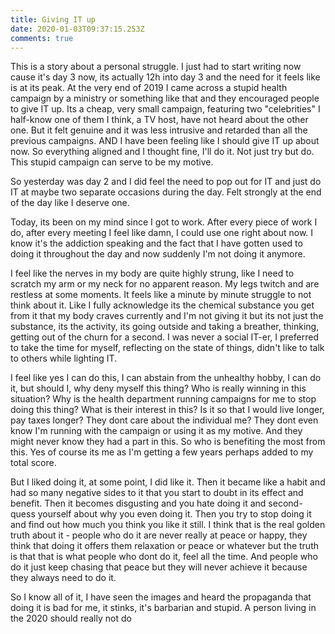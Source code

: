 ```yaml
---
title: Giving IT up
date: 2020-01-03T09:37:15.253Z
comments: true
---
```

This is a story about a personal struggle. I just had to start writing now cause it's day 3 now, its actually 12h into day 3 and the need for it feels like is at its peak. At the very end of 2019 I came across a stupid health campaign by a ministry or something like that and they encouraged people to give IT up. Its a cheap, very small campaign, featuring two "celebrities" I half-know one of them I think, a TV host, have not heard about the other one. But it felt genuine and it was less intrusive and retarded than all the previous campaigns. AND I have been feeling like I should give IT up about now. So everything aligned and I thought fine, I'll do it. Not just try but do. This stupid campaign can serve to be my motive.

So yesterday was day 2 and I did feel the need to pop out for IT and just do IT at maybe two separate occasions during the day. Felt strongly at the end of the day like I deserve one.

Today, its been on my mind since I got to work. After every piece of work I do, after every meeting I feel like damn, I could use one right about now. I know it's the addiction speaking and the fact that I have gotten used to doing it throughout the day and now suddenly I'm not doing it anymore.

I feel like the nerves in my body are quite highly strung, like I need to scratch my arm or my neck for no apparent reason. My legs twitch and are restless at some moments. It feels like a minute by minute struggle to not think about it. Like I fully acknowledge its the chemical substance you get from it that my body craves currently and I'm not giving it but its not just the substance, its the activity, its going outside and taking a breather, thinking, getting out of the churn for a second. I was never a social IT-er, I preferred to take the time for myself, reflecting on the state of things, didn't like to talk to others while lighting IT.

I feel like yes I can do this, I can abstain from the unhealthy hobby, I can do it, but should I, why deny myself this thing? Who is really winning in this situation? Why is the health department running campaigns for me to stop doing this thing? What is their interest in this? Is it so that I would live longer, pay taxes longer? They dont care about the individual me? They dont even know I'm running with the campaign or using it as my motive. And they might never know they had a part in this. So who is benefiting the most from this. Yes of course its me as I'm getting a few years perhaps added to my total score. 

But I liked doing it, at some point, I did like it. Then it became like a habit and had so many negative sides to it that you start to doubt in its effect and benefit. Then it becomes disgusting and you hate doing it and second-quess yourself about why you even doing it. Then you try to stop doing it and find out how much you think you like it still. I think that is the real golden truth about it - people who do it are never really at peace or happy, they think that doing it offers them relaxation or peace or whatever but the truth is that that is what people who dont do it, feel all the time. And people who do it just keep chasing that peace but they will never achieve it because they always need to do it.

So I know all of it, I have seen the images and heard the propaganda that doing it is bad for me, it stinks, it's barbarian and stupid. A person living in the 2020 should really not do
